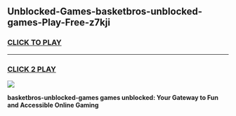 
## Unblocked-Games-basketbros-unblocked-games-Play-Free-z7kji
<h3>
<a href="https://premium76.site?title=basketbros-unblocked-games&ref=23A">CLICK TO PLAY</a></h3>
<hr>

<h3>
<a href="https://premium76.site?title=basketbros-unblocked-games&ref=23A">CLICK 2 PLAY</a>
  
</h3>

<a href="https://premium76.site?title=basketbros-unblocked-games&ref=23A"><img src="https://clearcache.store/games.png"></a>


**basketbros-unblocked-games games unblocked: Your Gateway to Fun and Accessible Online Gaming**
